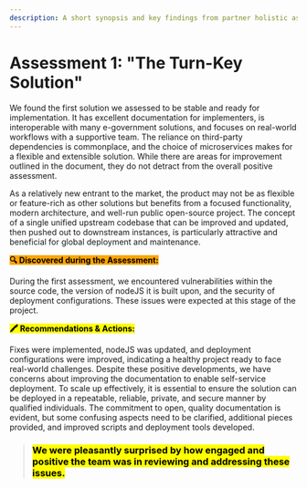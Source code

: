 ```yaml
---
description: A short synopsis and key findings from partner holistic assessment 1
---
```


# Assessment 1: "The Turn-Key Solution"

We found the first solution we assessed to be stable and ready for implementation. It has excellent documentation for implementers, is interoperable with many e-government solutions, and focuses on real-world workflows with a supportive team. The reliance on third-party dependencies is commonplace, and the choice of microservices makes for a flexible and extensible solution. While there are areas for improvement outlined in the document, they do not detract from the overall positive assessment.&#x20;

As a relatively new entrant to the market, the product may not be as flexible or feature-rich as other solutions but benefits from a focused functionality, modern architecture, and well-run public open-source project. The concept of a single unified upstream codebase that can be improved and updated, then pushed out to downstream instances, is particularly attractive and beneficial for global deployment and maintenance.

<mark style="background-color:orange;">**🔍 Discovered during the Assessment:**</mark>&#x20;

During the first assessment, we encountered vulnerabilities within the source code, the version of nodeJS it is built upon, and the security of deployment configurations. These issues were expected at this stage of the project.&#x20;

<mark style="background-color:yellow;">**🖍 Recommendations & Actions:**</mark>&#x20;

Fixes were implemented, nodeJS was updated, and deployment configurations were improved, indicating a healthy project ready to face real-world challenges. Despite these positive developments, we have concerns about improving the documentation to enable self-service deployment. To scale up effectively, it is essential to ensure the solution can be deployed in a repeatable, reliable, private, and secure manner by qualified individuals. The commitment to open, quality documentation is evident, but some confusing aspects need to be clarified, additional pieces provided, and improved scripts and deployment tools developed.

> ### <mark style="background-color:yellow;">**We were pleasantly surprised by how engaged and positive the team was in reviewing and addressing these issues**</mark><mark style="background-color:yellow;">.</mark>&#x20;
